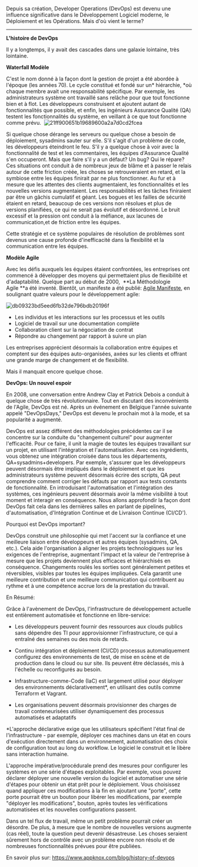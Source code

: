 Depuis sa création, Developer Operations (DevOps) est devenu une influence significative dans le Développement Logiciel moderne, le Déploiement et les Opérations. Mais d'où vient le terme?

* * * * *

**L'histoire de DevOps**

Il y a longtemps, il y avait des cascades dans une galaxie lointaine, très lointaine.

**Waterfall Modèle**

C'est le nom donné à la façon dont la gestion de projet a été abordée à l'époque (les années 70). Le cycle constitué et fondé sur un* hiérarchie, *où chaque membre avait une responsabilité spécifique. Par exemple, les administrateurs système ont travaillé sans relâche pour que tout fonctionne bien et à flot. Les développeurs construisent et ajoutent autant de fonctionnalités que possible, et enfin, les ingénieurs Assurance Qualité (QA) testent les fonctionnalités du système, en veillant à ce que tout fonctionne comme prévu. 
![21ff900651b19689600a2a7d0cd2fcea](https://github.com/user-attachments/assets/42a70954-5a5e-4c7b-a1f6-b7da160c55b9)


Si quelque chose dérange les serveurs ou quelque chose a besoin de déploiement, sysadmins sauter sur elle. S'il s'agit d'un problème de code, les développeurs éteindront le feu. S'il y a quelque chose à voir avec la fonctionnalité de test et les commentaires, les équipes d'Assurance Qualité s'en occuperont. Mais que faire s'il y a un défaut? Un bug? Qui le répare? Ces situations ont conduit à de nombreux jeux de blâme et à passer le relais autour de cette friction créée, les choses se retrouveraient en retard, et la symbiose entre les équipes finirait par ne plus fonctionner. Au fur et à mesure que les attentes des clients augmentaient, les fonctionnalités et les nouvelles versions augmentaient. Les responsabilités et les tâches finiraient par être un gâchis cumulatif et géant. Les bogues et les failles de sécurité étaient en retard, beaucoup de ces versions non résolues et plus de versions planifiées, ce qui ne serait pas évolutif et désordonné. Le bruit excessif et la pression ont conduit à la méfiance, aux lacunes de communication,et de friction entre les équipes.

Cette stratégie et ce système populaires de résolution de problèmes sont devenus une cause profonde d'inefficacité dans la flexibilité et la communication entre les équipes.

**Modèle Agile**

Avec les défis auxquels les équipes étaient confrontées, les entreprises ont commencé à développer des moyens qui permettaient plus de flexibilité et d'adaptabilité. Quelque part au début de 2000,  **La Méthodologie Agile **a été inventé. Bientôt, un manifeste a été publié: [Agile Manifeste](http://agilemanifesto.org/), en soulignant quatre valeurs pour le développement agile:

![db09323bd5eed6fb32de796bdb20196f](https://github.com/user-attachments/assets/b1bbfb26-d8a4-4118-b759-ebb94b9f3bce)


-   Les individus et les interactions sur les processus et les outils
-   Logiciel de travail sur une documentation complète
-   Collaboration client sur la négociation de contrat
-   Répondre au changement par rapport à suivre un plan

Les entreprises apprécient désormais la collaboration entre équipes et comptent sur des équipes auto-organisées, axées sur les clients et offrant une grande marge de changement et de flexibilité.

Mais il manquait encore quelque chose.

**DevOps: Un nouvel espoir**


En 2008, une conversation entre Andrew Clay et Patrick Debois a conduit à quelque chose de très révolutionnaire. Tout en discutant des inconvénients de l'Agile, DevOps est né. Après un événement en Belgique l'année suivante appelé "DevOpsDays," DevOps est devenu le prochain mot à la mode, et sa popularité a augmenté.

DevOps est assez différent des méthodologies précédentes car il se concentre sur la conduite du "changement culturel" pour augmenter l'efficacité. Pour ce faire, il unit la magie de toutes les équipes travaillant sur un projet, en utilisant l'intégration et l'automatisation. Avec ces ingrédients, vous obtenez une intégration croisée dans tous les départements, QA+sysadmins+developers. Par exemple, s'assurer que les développeurs peuvent désormais être impliqués dans le déploiement et que les administrateurs système peuvent désormais écrire des scripts, QA peut comprendre comment corriger les défauts par rapport aux tests constants de fonctionnalité. En introduisant l'automatisation et l'intégration des systèmes, ces ingénieurs peuvent désormais avoir la même visibilité à tout moment et interagir en conséquence. Nous allons approfondir la façon dont DevOps fait cela dans les dernières salles en parlant de pipelines, d'automatisation, d'Intégration Continue et de Livraison Continue (CI/CD').

Pourquoi est DevOps important?

DevOps construit une philosophie qui met l'accent sur la confiance et une meilleure liaison entre développeurs et autres équipes (sysadmins, QA, etc.). Cela aide l'organisation à aligner les projets technologiques sur les exigences de l'entreprise, augmentant l'impact et la valeur de l'entreprise à mesure que les projets deviennent plus efficaces et hiérarchisés en conséquence. Changements roulés les sorties sont généralement petites et réversibles, visibles par toutes les équipes impliquées. Cela garantit une meilleure contribution et une meilleure communication qui contribuent au rythme et à une compétence accrue lors de la prestation du travail.

﻿En Résumé:

Grâce à l'avènement de DevOps, l'infrastructure de développement actuelle est entièrement automatisée et fonctionne en libre-service:

-   Les développeurs peuvent fournir des ressources aux clouds publics sans dépendre des TI pour approvisionner l'infrastructure, ce qui a entraîné des semaines ou des mois de retards.

-   Continu intégration et déploiement (CI/CD) processus automatiquement configurez des environnements de test, de mise en scène et de production dans le cloud ou sur site. Ils peuvent être déclassés, mis à l'échelle ou reconfigurés au besoin.

-   Infrastructure-comme-Code (IaC) est largement utilisé pour déployer des environnements déclarativement*, en utilisant des outils comme Terraform et Vagrant.

-   Les organisations peuvent désormais provisionner des charges de travail conteneurisées utiliser dynamiquement des processus automatisés et adaptatifs

*L'approche déclarative exige que les utilisateurs spécifient l'état final de l'infrastructure - par exemple, déployer ces machines dans un état en cours d'exécution directement dans un environnement, automatisation des choix de configuration tout au long du workflow. Le logiciel le construit et le libère sans interaction humaine.

L'approche impérative/procédurale prend des mesures pour configurer les systèmes en une série d'étapes exploitables. Par exemple, vous pouvez déclarer déployer une nouvelle version du logiciel et automatiser une série d'étapes pour obtenir un état prêt pour le déploiement. Vous choisissez quand appliquer ces modifications à la fin en ajoutant une "porte", cette porte pourrait être un bouton pour libérer les modifications, par exemple "déployer les modifications", bouton, après toutes les vérifications automatisées et les nouvelles configurations passent.

Dans un tel flux de travail, même un petit problème pourrait créer un désordre. De plus, à mesure que le nombre de nouvelles versions augmente (cas réel), toute la question peut devenir désastreuse. Les choses seraient sûrement hors de contrôle avec un problème encore non résolu et de nombreuses fonctionnalités prévues pour être publiées.

En savoir plus sur: <https://www.appknox.com/blog/history-of-devops>
